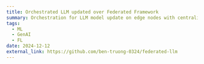 ```yaml
---
title: Orchestrated LLM updated over Federated Framework
summary: Orchestration for LLM model update on edge nodes with centralized learning
tags:
  - ML
  - GenAI
  - FL
date: 2024-12-12
external_link: https://github.com/ben-truong-0324/federated-llm
---
```

